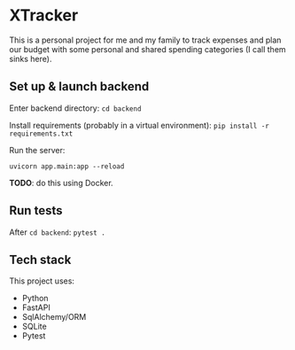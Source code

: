 # XTracker
This is a personal project for me and my family to track expenses and plan our budget with some personal and shared spending categories (I call them sinks here).

## Set up & launch backend
Enter backend directory:
`cd backend`

Install requirements (probably in a virtual environment):
`pip install -r requirements.txt`

Run the server:

`uvicorn app.main:app --reload`

**TODO**: do this using Docker.

## Run tests
After `cd backend`:
`pytest .`

## Tech stack
This project uses:
- Python
- FastAPI
- SqlAlchemy/ORM
- SQLite
- Pytest
